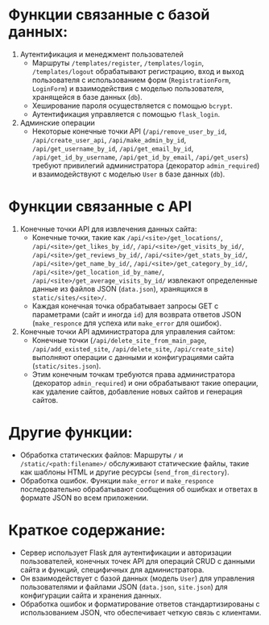 # Функции связанные с базой данных:
1. Аутентификация и менеджмент пользователей
    - Маршруты `/templates/register`, `/templates/login`, `/templates/logout` обрабатывают регистрацию, вход и выход пользователя с использованием форм (`RegistrationForm`, `LoginForm`) и взаимодействия с моделью пользователя, хранящейся в базе данных (`db`). 
    - Хеширование пароля осуществляется с помощью `bcrypt`. 
    - Аутентификация управляется с помощью `flask_login`.
2. Админские операции
    - Некоторые конечные точки API (`/api/remove_user_by_id`, `/api/create_user_api`, `/api/make_admin_by_id`, `/api/get_username_by_id`, `/api/get_email_by_id`, `/api/get_id_by_username`, `/api/get_id_by_email`, `/api/get_users`) требуют привилегий администратора (декоратор `admin_required`) и взаимодействуют с моделью `User` в базе данных (`db`).
# Функции связанные с API
1. Конечные точки API для извлечения данных сайта:
    - Конечные точки, такие как `/api/<site>/get_locations/`, `/api/<site>/get_likes_by_id/`, `/api/<site>/get_visits_by_id/`, `/api/<site>/get_reviews_by_id/`, `/api/<site>/get_stats_by_id/`, `/api/<site>/get_name_by_id/`, `/api/<site>/get_category_by_id/`, `/api/<site>/get_location_id_by_name/`, `/api/<site>/get_average_visits_by_id/` извлекают определенные данные из файлов JSON (`data.json`), хранящихся в `static/sites/<site>/`.
    - Каждая конечная точка обрабатывает запросы GET с параметрами (сайт и иногда `id`) для возврата ответов JSON (`make_responce` для успеха или `make_error` для ошибок).
2. Конечные точки API администратора для управления сайтом:
    - Конечные точки (`/api/delete_site_from_main_page`, `/api/add_existed_site`, `/api/delete_site`, `/api/create_site`) выполняют операции с данными и конфигурациями сайта (`static/sites.json`).
    - Этим конечным точкам требуются права администратора (декоратор `admin_required`) и они обрабатывают такие операции, как удаление сайтов, добавление новых сайтов и генерация сайтов.

# Другие функции:
- Обработка статических файлов: Маршруты `/` и `/static/<path:filename>/` обслуживают статические файлы, такие как шаблоны HTML и другие ресурсы (`send_from_directory`).
- Обработка ошибок. Функции `make_error` и `make_responce` последовательно обрабатывают сообщения об ошибках и ответах в формате JSON во всем приложении.

# Краткое содержание:
- Сервер использует Flask для аутентификации и авторизации пользователей, конечных точек API для операций CRUD с данными сайта и функций, специфичных для администратора.
- Он взаимодействует с базой данных (модель `User`) для управления пользователями и файлами JSON (`data.json`, `site.json`) для конфигурации сайта и хранения данных.
- Обработка ошибок и форматирование ответов стандартизированы с использованием JSON, что обеспечивает четкую связь с клиентами.